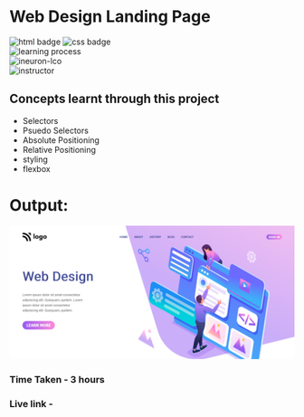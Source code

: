 # Web Design Landing Page
![html badge](https://img.shields.io/badge/Html-tomato) ![css badge](https://img.shields.io/badge/CSS-blue
)  
![learning process](https://img.shields.io/badge/Project%20Based%20Learning-darkviolet
)  
![ineuron-lco](https://img.shields.io/badge/iNeuron-lco-green
)  
![instructor](https://img.shields.io/badge/Hitesh_Choudary-Full%20Stack%20Javascript%20Course-orange
)


## Concepts learnt through this project
- Selectors
- Psuedo Selectors
- Absolute Positioning
- Relative Positioning
- styling 
- flexbox

# Output:
![output img](./screenshot/image.png)  

### Time Taken - 3 hours
### Live link - 
